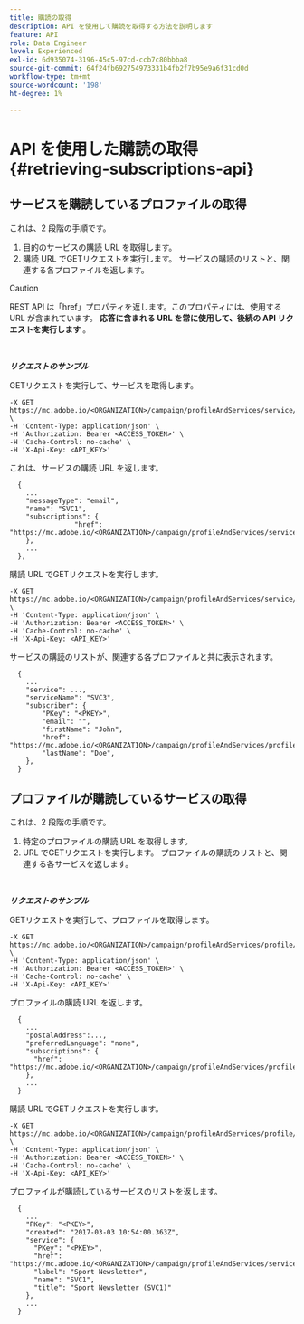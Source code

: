 ```yaml
---
title: 購読の取得
description: API を使用して購読を取得する方法を説明します
feature: API
role: Data Engineer
level: Experienced
exl-id: 6d935074-3196-45c5-97cd-ccb7c80bbba8
source-git-commit: 64f24fb692754973331b4fb2f7b95e9a6f31cd0d
workflow-type: tm+mt
source-wordcount: '198'
ht-degree: 1%

---
```


# API を使用した購読の取得 {#retrieving-subscriptions-api}

## サービスを購読しているプロファイルの取得

これは、2 段階の手順です。

1. 目的のサービスの購読 URL を取得します。
1. 購読 URL でGETリクエストを実行します。 サービスの購読のリストと、関連する各プロファイルを返します。

>[!CAUTION]
>
>REST API は「href」プロパティを返します。このプロパティには、使用する URL が含まれています。 <b> 応答に含まれる URL を常に使用して、後続の API リクエストを実行します </b>。

<br/>

***リクエストのサンプル***

GETリクエストを実行して、サービスを取得します。

```
-X GET https://mc.adobe.io/<ORGANIZATION>/campaign/profileAndServices/service/<PKEY> \
-H 'Content-Type: application/json' \
-H 'Authorization: Bearer <ACCESS_TOKEN>' \
-H 'Cache-Control: no-cache' \
-H 'X-Api-Key: <API_KEY>'
```

これは、サービスの購読 URL を返します。

```
  {
    ...
    "messageType": "email",
    "name": "SVC1",
    "subscriptions": {
                "href": "https://mc.adobe.io/<ORGANIZATION>/campaign/profileAndServices/service/<PKEY>/subscriptions/"
    },
    ...
  },
```

購読 URL でGETリクエストを実行します。

```
-X GET https://mc.adobe.io/<ORGANIZATION>/campaign/profileAndServices/service/<PKEY>/subscriptions \
-H 'Content-Type: application/json' \
-H 'Authorization: Bearer <ACCESS_TOKEN>' \
-H 'Cache-Control: no-cache' \
-H 'X-Api-Key: <API_KEY>'
```

サービスの購読のリストが、関連する各プロファイルと共に表示されます。

```
  {
    ...
    "service": ...,
    "serviceName": "SVC3",
    "subscriber": {
        "PKey": "<PKEY>",
        "email": "",
        "firstName": "John",
        "href": "https://mc.adobe.io/<ORGANIZATION>/campaign/profileAndServices/profile/<PKEY>",
        "lastName": "Doe",
    },
  }
```

## プロファイルが購読しているサービスの取得

これは、2 段階の手順です。

1. 特定のプロファイルの購読 URL を取得します。
1. URL でGETリクエストを実行します。 プロファイルの購読のリストと、関連する各サービスを返します。

<br/>

***リクエストのサンプル***

GETリクエストを実行して、プロファイルを取得します。

```
-X GET https://mc.adobe.io/<ORGANIZATION>/campaign/profileAndServices/profile/<PKEY> \
-H 'Content-Type: application/json' \
-H 'Authorization: Bearer <ACCESS_TOKEN>' \
-H 'Cache-Control: no-cache' \
-H 'X-Api-Key: <API_KEY>'
```

プロファイルの購読 URL を返します。

```
  {
    ...
    "postalAddress":...,
    "preferredLanguage": "none",
    "subscriptions": {
      "href": "https://mc.adobe.io/<ORGANIZATION>/campaign/profileAndServices/profile/<PKEY>/subscriptions/"
    },
    ...
  }
```

購読 URL でGETリクエストを実行します。

```
-X GET https://mc.adobe.io/<ORGANIZATION>/campaign/profileAndServices/profile/<PKEY>/subscriptions \
-H 'Content-Type: application/json' \
-H 'Authorization: Bearer <ACCESS_TOKEN>' \
-H 'Cache-Control: no-cache' \
-H 'X-Api-Key: <API_KEY>'
```

プロファイルが購読しているサービスのリストを返します。

```
  {
    ...
    "PKey": "<PKEY>",
    "created": "2017-03-03 10:54:00.363Z",
    "service": {
      "PKey": "<PKEY>",
      "href": "https://mc.adobe.io/<ORGANIZATION>/campaign/profileAndServices/service/<PKEY>",
      "label": "Sport Newsletter",
      "name": "SVC1",
      "title": "Sport Newsletter (SVC1)"
    },
    ...
  }
```
